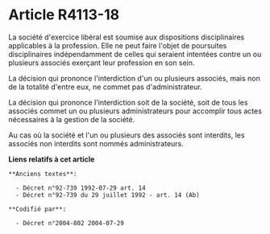 # Article R4113-18

La société d'exercice libéral est soumise aux dispositions disciplinaires applicables à la profession. Elle ne peut faire
l'objet de poursuites disciplinaires indépendamment de celles qui seraient intentées contre un ou plusieurs associés exerçant
leur profession en son sein.

La décision qui prononce l'interdiction d'un ou plusieurs associés, mais non de la totalité d'entre eux, ne commet pas
d'administrateur.

La décision qui prononce l'interdiction soit de la société, soit de tous les associés commet un ou plusieurs administrateurs
pour accomplir tous actes nécessaires à la gestion de la société.

Au cas où la société et l'un ou plusieurs des associés sont interdits, les associés non interdits sont nommés
administrateurs.

**Liens relatifs à cet article**

	**Anciens textes**:

	  - Décret n°92-739 1992-07-29 art. 14
	  - Décret n°92-739 du 29 juillet 1992 - art. 14 (Ab)

	**Codifié par**:

	  - Décret n°2004-802 2004-07-29

